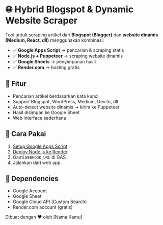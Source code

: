 # 🌐 Hybrid Blogspot & Dynamic Website Scraper

Tool untuk scraping artikel dari **Blogspot (Blogger)** dan **website dinamis (Medium, React, dll)** menggunakan kombinasi:

- ✅ **Google Apps Script** → pencarian & scraping statis
- ✅ **Node.js + Puppeteer** → scraping website dinamis
- ✅ **Google Sheets** → penyimpanan hasil
- ✅ **Render.com** → hosting gratis

## 🧩 Fitur

- Pencarian artikel berdasarkan kata kunci
- Support Blogspot, WordPress, Medium, Dev.to, dll
- Auto-detect website dinamis → kirim ke Puppeteer
- Hasil disimpan ke Google Sheet
- Web interface sederhana

## 🚀 Cara Pakai

1. [Setup Google Apps Script](docs/how-to-use.md)
2. [Deploy Node.js ke Render](docs/deployment-guide.md)
3. Ganti `WEBHOOK_URL` di GAS
4. Jalankan dari web app

## 🔐 Dependencies

- Google Account
- Google Sheet
- Google Cloud API (Custom Search)
- Render.com account (gratis)

Dibuat dengan ❤️ oleh [Nama Kamu]
